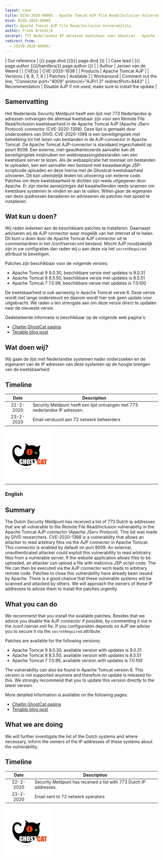 ```yaml
---
layout: case
title: DIVD-2020-00005 - Apache Tomcat AJP File Read/Inclusion Vulnerability 
divd: DIVD-2020-00005
short: Apache Tomcat AJP File Read/Inclusion Vulnerability
author: Frank Breedijk
excerpt: 773 Nederlandse IP adressen kwetsbaar voor Ghostcat - Apache Tomcat AJP File Read/Inclusion Vulnerability   / 773 Dutch IP addresses vulnerable to Ghostcat - Apache Tomcat AJP File Read / Inclusion Vulnerability 
redirect_from:
  - /DIVD-2020-00005/
---
```


| Our reference | [{{ page.divd }}]({{ page.divd }}) |
| Case lead | [{{ page.author }}](/handlers/{{ page.author }})  |
| Author | Jeroen van de Weerd |
| CVE(s) | CVE-2020-1938 |
| Products | Apache Tomcat AJP |
| Versions | 9, 8, 7, 6 |
| Patches | Available |
| Workaround | Comment out the line, "Connector port="8009" protocol="AJP/1.3" redirectPort=8443" |
| Recommendation | Disable AJP if not used, make sure to install the update |

## Samenvatting

Het Nederlands Security Meldpunt heeft een lijst met 773 Nederlandse ip adressen ontvangen die allemaal kwetsbaar zijn voor een Remote File Read/Inclusion kwetsbaarheid in de Apache Tomcat AJP (Apache JServ Protocol) connector (CVE-2020-1398). Deze lijst is gemaakt door onderzoekers van DIVD. CVE-2020-1398 is een beveiligingslek met betrekking tot het lezen van bestanden in de AJP-connector in Apache Tomcat. De Apache Tomcat AJP-connector is standaard ingeschakeld op poort 9008. Een externe, niet-geauthenticeerde aanvaller kan dit beveiligingslek misbruiken om webtoepassingsbestanden van een kwetsbare server te lezen. Als de webapplicatie het toestaat om bestanden te uploaden, kan een aanvaller een bestand met kwaadaardige JSP-scriptcode uploaden en deze hierna met de Ghostcat-kwetsbaarheid uitvoeren. Dit kan uiteindelijk leiden tot uitvoering van externe code. Patches om deze kwetsbaarheid te dichten zijn reeds uitgegeven door Apache.
Er zijn sterke aanwijzingen dat kwaatwillenden reeds scannen om kwetsbare systemen te vinden en aan te vallen. Willen gaan de eigenaren van deze ipadressen benaderen en advieseren de patches met spoed te installeren.

## Wat kun u doen?

Wij raden iedereen aan de beschikbare patches te installeren. Daarnaast adviseren wij de AJP connector waar mogelijk van het internet af te halen. Dit kunt u doen door de Apache Tomcat AJP connector uit te commentariëren in het /conf/server.xml bestand. Mocht AJP noodzakelijk zijn in uw configraties dan raden wij u aan deze via het `secretRequired` attribuut te beveiligen.

Patches zijn beschikbaar voor de volgende versies;
* Apache Tomcat 9	9.0.30, beschikbare versie met updates is 9.0.31
* Apache Tomcat 8	8.5.50, beschikbare versie met updates is 8.5.51
* Apache Tomcat 7	7.0.99, beschikbare versie met updates is 7.0.100

De kwetsbaarheid is ook aanwezig in Apache Tomcat versie 6. Deze versie wordt niet lange ondersteunt en daarom wordt hier ook geen update voor uitgebracht. We raden u ten strengste aan om deze versie direct te updaten naar de nieuwste versie.

Gedetaileerde informatie is beschikbaar op de volgende web pagina's:
* [Chaitin GhostCat pagina](https://www.chaitin.cn/en/ghostcat)
* [Tenable blog post](https://www.tenable.com/blog/cve-2020-1938-ghostcat-apache-tomcat-ajp-file-readinclusion-vulnerability-cnvd-2020-10487)

## Wat doen wij?

Wij gaan de lijst met Nederlandse systemen nader onderzoeken en de eigenaren van de IP adressen van deze systemen op de hoogte brengen van de kwetsbaarheid. 

## Timeline

| Date  | Description |
|:-----:|-------------|
| 22-2-2020 | Security Meldpunt heeft een lijst ontvangen met 773 nederlandse IP adressen. |
| 23-2-2020 | Email verstuurd aan 72 netwerk beheerders |

![Ghostcat](/assets/images/ghostcat-logo-small.png "Image copyright Chaitin Tech")

<hr>

### English

## Summary

The Dutch Security Meldpunt has received a list of 773 Dutch ip addresses that are all vulnerable to the Remote File Read/Inclusion vulnerability in the Apache Tomcat AJP connector (Apache JServ Protocol). This list was made by DIVD researchers. CVE-2020-1398 is a vulnerability that allows an attacker to read arbitrary files via the AJP connector in Apache Tomcat. This connector is enabled by default on port 8009. An external, unauthenticated attacker could exploit this vulnerability to read arbitratry files from a vulnerable server. If the website application allows files to be uploaded, an attacker can upload a file with malicious JSP script code. The file can then be executed via the AJP connector wich leads to arbitrary remote code. Patches to close this vulnerability have already been issued by Apache. There is a good chance that these vulnerable systems will be scanned and attacked by others. We will approach the owners of these IP addresses to advise them to install the patches urgently.

## What you can do

We recommend that you install the available patches. Besides that we advice you disable the AJP connector if possible, by commenting it out in the /conf./server.xml fie. If you configuraiton depends on AJP we advise you to secure it via the `secretRequired` attribute.

Patches are available for the following versions;
* Apache Tomcat 9 9.0.30, available version with updates is 9.0.31
* Apache Tomcat 8 8.5.50, available version with updates is 8.5.51
* Apache Tomcat 7 7.0.99, available version with updates is 7.0.100

The vulnerability can also be found in Apache Tomcat version 6. This version is not supported anymore and therefore no update is released for this. We strongly recommend that you to update this version directly to the latest version.

More detailed information is available on the following pages\:
* [Chaitin GhostCat pagina](https://www.chaitin.cn/en/ghostcat)
* [Tenable blog post](https://www.tenable.com/blog/cve-2020-1938-ghostcat-apache-tomcat-ajp-file-readinclusion-vulnerability-cnvd-2020-10487)


## What we are doing

We will further investigate the list of the Dutch systems and where necessary, inform the owners of the IP addresses of these systems about the vulnerability. 

## Timeline

| Date  | Description |
|:-----:|-------------|
| 22-2-2020 | Security Meldpunt has received a list with 773 Dutch IP addresses. |
| 23-2-2020 | Email sent to 72 netwerk operators |

![Ghostcat](/assets/images/ghostcat-logo-small.png "Image copyright Chaitin Tech")
